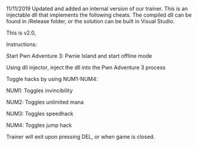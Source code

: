 11/11/2019
Updated and added an internal version of our trainer.  This is an injectable dll that implements the following cheats. 
The compiled dll can be found in /Release folder, or the solution can be built in Visual Studio.



This is v2.0,

Instructions:

Start Pwn Adventure 3: Pwnie Island and start offline mode

Using dll injector, inject the dll into the Pwn Adventure 3 process

Toggle hacks by using NUM1-NUM4:

NUM1: Toggles invincibility

NUM2: Toggles unlimited mana

NUM3: Toggles speedhack

NUM4: Toggles jump hack

Trainer will exit upon pressing DEL, or when game is closed.
